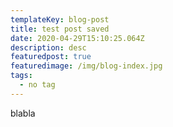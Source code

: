 ```yaml
---
templateKey: blog-post
title: test post saved
date: 2020-04-29T15:10:25.064Z
description: desc
featuredpost: true
featuredimage: /img/blog-index.jpg
tags:
  - no tag
---
```

blabla